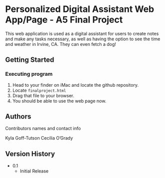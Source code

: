 # Personalized Digital Assistant Web App/Page - A5 Final Project

This web application is used as a digital assistant for users to create notes and make any tasks necessary, as well as having the option to see the time and weather in Irvine, CA. They can even fetch a dog!

## Getting Started

### Executing program

1. Head to your finder on iMac and locate the github repository.
2. Locate `finalproject.html`
3. Drag that file to your browser.
4. You should be able to use the web page now.

## Authors

Contributors names and contact info

Kyla Goff-Tutson
Cecilia O’Grady

## Version History

* 0.1
    * Initial Release
